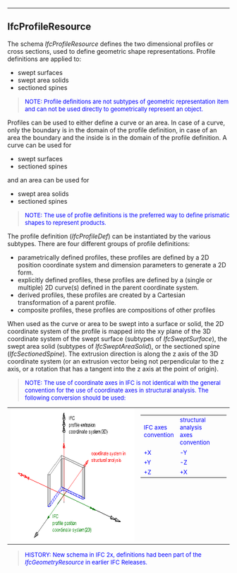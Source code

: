 ﻿___
## IfcProfileResource
The schema _IfcProfileResource_ defines the two dimensional profiles or cross sections, used to define geometric shape representations. Profile definitions are applied to:

* swept surfaces
* swept area solids
* sectioned spines

> <font color="#0000ff" size="-1">NOTE: Profile
definitions are not subtypes of geometric representation item and can
not be used directly to geometrically represent an object.</font>

Profiles can be used to either define a curve or an area. In case of a curve, only the boundary is in the domain of the profile definition, in case of an area the boundary and the inside is in the domain of the profile definition. A curve can be used for

* swept surfaces
* sectioned spines

and an area can be used for

* swept area solids
* sectioned spines

> <font color="#0000ff" size="-1">NOTE: The use of
profile definitions is the preferred way to define prismatic shapes to
represent products.</font>

The profile definition (_IfcProfileDef_) can be instantiated by the various subtypes. There are four different groups of profile definitions:

* parametrically defined profiles, these profiles are defined by a 2D position coordinate system and dimension parameters to generate a 2D form.
* explicitly defined profiles, these profiles are defined by a (single or multiple) 2D curve(s) defined in the parent coordinate system.
* derived profiles, these profiles are created by a Cartesian transformation of a parent profile.
* composite profiles, these profiles are compositions of other profiles

When used as the curve or area to be swept into a surface or solid, the 2D coordinate system of the profile is mapped into the xy plane of the 3D coordinate system of the swept surface (subtypes of _IfcSweptSurface_), the swept area solid (subtypes of _IfcSweptAreaSolid_), or the sectioned spine (_IfcSectionedSpine_). The extrusion direction is along the z axis of the 3D coordinate system (or an extrusion vector being not perpendicular to the z axis, or a rotation that has a tangent into the z axis at the point of origin).

> <font color="#0000ff" size="-1">NOTE: The use of
coordinate axes in IFC is not identical with the general convention for
the use of coordinate axes in structural analysis. The following
conversion should be used:</font>
> 


<table>
  <tbody>
    <tr valign="top">
      <td><a href="lexical/drawings/IfcProfileResource-CoordinateSystem.dwf"><img src="../../../../figures/ifcprofileresource-coordinatesystem.gif" alt="coordinates in IFC and structural" border="0" height="300" width="400"></a></td>
      <td>
      <table cellspacing="4">
        <tbody>
          <tr>
            <td><font color="#0000ff" size="-1">IFC axes<br>
convention</font></td>
            <td><font color="#0000ff" size="-1">structural analysis <br>
axes convention</font></td>
          </tr>
          <tr>
            <td><font color="#0000ff" size="-1">+X</font></td>
            <td><font color="#0000ff" size="-1">-Y</font></td>
          </tr>
          <tr>
            <td><font color="#0000ff" size="-1">+Y</font></td>
            <td><font color="#0000ff" size="-1">-Z</font></td>
          </tr>
          <tr>
            <td><font color="#0000ff" size="-1">+Z</font></td>
            <td><font color="#0000ff" size="-1">+X</font></td>
          </tr>
        </tbody>
      </table>
      </td>
    </tr>
  </tbody>
</table>

> <font color="#0000ff" size="-1">HISTORY: New schema
in IFC 2x, definitions had been part of the <i>IfcGeometryResource</i>
in earlier IFC Releases.</font>